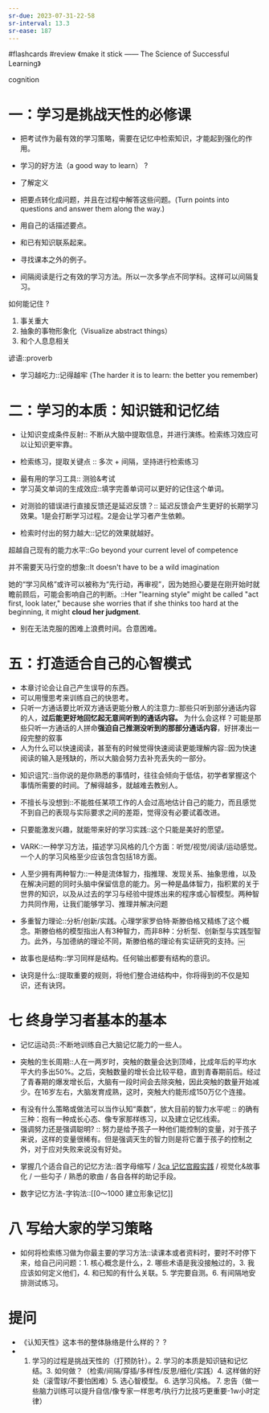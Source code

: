 ```yaml
---
sr-due: 2023-07-31-22-58
sr-interval: 13.3
sr-ease: 187
---
```


#flashcards 
#review
《make it stick —— The Science of Successful Learning》


cognition
# 一：学习是挑战天性的必修课

- 把考试作为最有效的学习策略，需要在记忆中检索知识，才能起到强化的作用。

- 学习的好方法（a good way to learn）
?
- 了解定义
- 把要点转化成问题，并且在过程中解答这些问题。(Turn points into questions and answer them along the way.)
- 用自己的话描述要点。
- 和已有知识联系起来。
- 寻找课本之外的例子。
<!--SR:!2023-12-24,2,218-->

- 间隔阅读是行之有效的学习方法。所以一次多学点不同学科。这样可以间隔复习。

如何能记住
?
1. 事关重大
2. 抽象的事物形象化（Visualize abstract things）
3. 和个人息息相关
<!--SR:!2023-12-24,2,218-->

谚语::proverb
<!--SR:!2023-12-24,2,218-->

- 学习越吃力::记得越牢 (The harder it is to learn: the better you remember) <!--SR:!2024-01-12-15-51,182,250-->

# 二：学习的本质：知识链和记忆结

- 让知识变成条件反射:: 不断从大脑中提取信息，并进行演练。检索练习效应可以让知识更牢靠。
<!--SR:!2023-12-24,2,218-->
- 检索练习，提取关键点 :: 多次 + 间隔，坚持进行检索练习
<!--SR:!2023-12-24,2,218-->
- 最有用的学习工具:: 测验&考试 <!--SR:!2024-01-09-15-49,179,250-->
- 学习英文单词的生成效应::填字完善单词可以更好的记住这个单词。
<!--SR:!2023-12-24,2,218-->
- 对测验的错误进行直接反馈还是延迟反馈？:: 延迟反馈会产生更好的长期学习效果。1是会打断学习过程。2是会让学习者产生依赖。
<!--SR:!2023-12-24,2,218-->
- 检索时付出的努力越大::记忆的效果就越好。
<!--SR:!2023-12-24,2,218-->


超越自己现有的能力水平::Go beyond your current level of competence
<!--SR:!2024-03-19,4,218-->
并不需要天马行空的想象::It doesn't have to be a wild imagination
<!--SR:!2023-12-24,2,218-->
她的“学习风格”或许可以被称为“先行动，再审视”，因为她担心要是在刚开始时就瞻前顾后，可能会影响自己的判断。::Her "learning style" might be called "act first, look later," because she worries that if she thinks too hard at the beginning, it might **cloud her judgment**.
<!--SR:!2024-03-19,4,218-->
- 别在无法克服的困难上浪费时间。合意困难。

# 五：打造适合自己的心智模式
- 本章讨论会让自己产生误导的东西。
- 可以用慢思考来训练自己的快思考。
- 只听一方通话要比听双方通话更能分散人的注意力::那些只听到部分通话内容的人，**过后能更好地回忆起无意间听到的通话内容。** 为什么会这样？可能是那些只听一方通话的人拼命**强迫自己推测没听到的那部分通话内容**，好拼凑出一段完整的叙事 <!--SR:!2023-12-26-16-10,165,250-->
- 人为什么可以快速阅读，甚至有的时候觉得快速阅读更能理解内容::因为快速阅读的输入是残缺的，所以大脑会努力去补充丢失的一部分。
<!--SR:!2023-12-24,2,218-->
- 知识诅咒::当你说的是你熟悉的事情时，往往会倾向于低估，初学者掌握这个事情所需要的时间。了解得越多，就越难去教别人。
<!--SR:!2023-12-24,2,218-->
- 不擅长与没想到::不能胜任某项工作的人会过高地估计自己的能力，而且感觉不到自己的表现与实际要求之间的差距，觉得没有必要试着改进。
<!--SR:!2025-01-26,401,250-->
- 只要能激发兴趣，就能带来好的学习实践::这个只能是美好的愿望。
<!--SR:!2023-12-24,2,218-->
- VARK::一种学习方法，描述学习风格的几个方面：听觉/视觉/阅读/运动感觉。一个人的学习风格至少应该包含包括18方面。
<!--SR:!2023-12-24,2,218-->
- 人至少拥有两种智力::一种是流体智力，指推理、发现关系、抽象思维，以及在解决问题的同时头脑中保留信息的能力。另一种是晶体智力，指积累的关于世界的知识，以及从过去的学习与经验中提炼出来的程序或心智模型。两种智力共同作用，让我们能够学习、推理并解决问题
<!--SR:!2023-12-24,2,218-->
- 多重智力理论::分析/创新/实践。心理学家罗伯特·斯滕伯格又精练了这个概念。斯滕伯格的模型指出人有3种智力，而非8种：分析型、创新型与实践型智力。此外，与加德纳的理论不同，斯滕伯格的理论有实证研究的支持。￼
<!--SR:!2023-12-24,2,218-->
- 故事也是结构::学习同样是结构。任何输出都要有结构的意识。
<!--SR:!2023-12-24,2,218-->
- 诀窍是什么::提取重要的规则，将他们整合进结构中，你将得到的不仅是知识，还有诀窍。
<!--SR:!2023-12-24,2,218-->
# 七 终身学习者基本的基本
- 记忆运动员::不断地训练自己大脑记忆能力的一些人。
<!--SR:!2023-12-24,2,218-->
- 突触的生长周期::人在一两岁时，突触的数量会达到顶峰，比成年后的平均水平大约多出50%。之后，突触数量的增长会比较平稳，直到青春期前后。经过了青春期的爆发增长后，大脑有一段时间会去除突触，因此突触的数量开始减少。在16岁左右，大脑发育成熟，这时，突触大约能形成150万亿个连接。
<!--SR:!2023-12-24,2,218-->
- 有没有什么策略或做法可以当作认知“乘数”，放大目前的智力水平呢 :: 的确有三种：抱有一种成长心态、像专家那样练习，以及建立记忆线索。 <!--SR:!2024-03-07-23-00,80,229-->
- 强调努力还是强调聪明? :: 努力是给予孩子一种他们能控制的变量，对于孩子来说，这样的变量很稀有。但是强调天生的智力则是将它置于孩子的控制之外，对于应对失败来说没有好处。
<!--SR:!2023-12-24,2,218-->
- 掌握几个适合自己的记忆方法::首字母缩写 / [3ca 记忆宫殿实践](3ca%20记忆宫殿实践.md) / 视觉化&故事化 / 一些勾子 / 熟悉的歌曲 / 各自各样的助记手段。
<!--SR:!2023-12-24,2,218-->
- 数字记忆方法-字钩法::[[0～1000 建立形象记忆]]
<!--SR:!2023-12-24,2,218-->

# 八 写给大家的学习策略
- 如何将检索练习做为你最主要的学习方法::读课本或者资料时，要时不时停下来，给自己问问题：1. 核心概念是什么，2. 哪些术语是我没接触过的，3. 我应该如何定义他们，4. 和已知的有什么关联。5. 学完要自测。6. 有间隔地安排测试练习。
<!--SR:!2023-12-24,2,218-->


# 提问
- 《认知天性》这本书的整体脉络是什么样的？
?
- 1. 学习的过程是挑战天性的（打预防针）。2. 学习的本质是知识链和记忆结。3. 如何做？（检索/间隔/穿插/多样性/反思/细化/实践）4. 这样做的好处（滚雪球/不要怕困难）5. 选心智模型。 6. 选学习风格。 7. 忠告（做一些脑力训练可以提升自信/像专家一样思考/执行力比技巧更重要-1w小时定律）
<!--SR:!2023-12-24,2,218-->